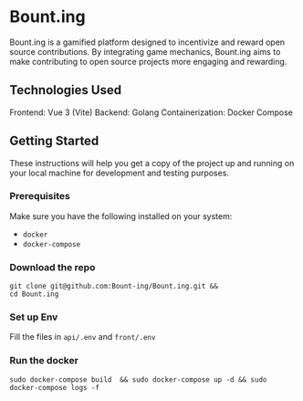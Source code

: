 # Bount.ing

Bount.ing is a gamified platform designed to incentivize and reward open source contributions. By integrating game mechanics, Bount.ing aims to make contributing to open source projects more engaging and rewarding.

## Technologies Used
Frontend: Vue 3 (Vite)
Backend: Golang
Containerization: Docker Compose

## Getting Started
These instructions will help you get a copy of the project up and running on your local machine for development and testing purposes.

### Prerequisites
Make sure you have the following installed on your system:

- `docker`
- `docker-compose`

### Download the repo

```
git clone git@github.com:Bount-ing/Bount.ing.git &&
cd Bount.ing
```

### Set up Env

Fill the files in `api/.env` and `front/.env`

### Run the docker

`sudo docker-compose build  && sudo docker-compose up -d && sudo docker-compose logs -f`
